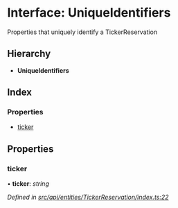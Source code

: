 # Interface: UniqueIdentifiers

Properties that uniquely identify a TickerReservation

## Hierarchy

* **UniqueIdentifiers**

## Index

### Properties

* [ticker](_src_api_entities_tickerreservation_index_.uniqueidentifiers.md#ticker)

## Properties

###  ticker

• **ticker**: *string*

*Defined in [src/api/entities/TickerReservation/index.ts:22](https://github.com/PolymathNetwork/polymesh-sdk/blob/6f0a424/src/api/entities/TickerReservation/index.ts#L22)*
